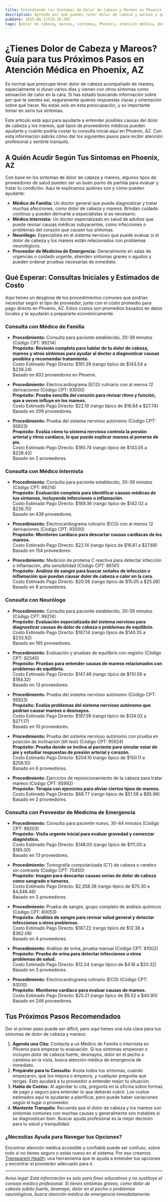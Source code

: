 ```yaml
---
title: Entendiendo los Síntomas de Dolor de Cabeza y Mareos en Phoenix, AZ  
description: Aprende por qué puedes tener dolor de cabeza y mareos y qué hacer a continuación en Phoenix, con opciones de proveedores y estimados de costo.  
pubDate: 2025-06-11T16:38:30Z  
tags: [dolor de cabeza, mareos, síntomas, Phoenix, atención médica, doctores, transparencia de costos]  
---
```


# ¿Tienes Dolor de Cabeza y Mareos? Guía para tus Próximos Pasos en Atención Médica en Phoenix, AZ

Es normal que preocupe tener dolor de cabeza acompañado de mareos, especialmente si duran varios días y vienen con otros síntomas como sensación de calor en la cara. Si has estado buscando información sobre por qué te sientes así, seguramente quieres respuestas claras y orientación sobre qué hacer. No estás solo en esta preocupación, y es importante tomar en serio tus síntomas.

Este artículo está aquí para ayudarte a entender posibles causas del dolor de cabeza y los mareos, qué tipos de proveedores médicos pueden ayudarte y cuánto podría costar tu consulta inicial aquí en Phoenix, AZ. Con esta información sabrás cómo dar los siguientes pasos para recibir atención profesional y sentirte tranquilo.

## A Quién Acudir Según Tus Síntomas en Phoenix, AZ

Con base en los síntomas de dolor de cabeza y mareos, algunos tipos de proveedores de salud pueden ser un buen punto de partida para evaluar y tratar tu condición. Aquí te explicamos quiénes son y cómo pueden ayudarte:

- **Médico de Familia:** Un doctor general que puede diagnosticar y tratar muchas afecciones, como dolor de cabeza y mareos. Brindan cuidado continuo y pueden derivarte a especialistas si es necesario.  
- **Médico Internista:** Un doctor especializado en salud de adultos que puede revisar causas médicas subyacentes, como infecciones o problemas del corazón que causen tus síntomas.  
- **Neurólogo:** Especialista en el sistema nervioso que puede evaluar si el dolor de cabeza y los mareos están relacionados con problemas neurológicos.  
- **Proveedor de Medicina de Emergencia:** Generalmente en salas de urgencias o cuidado urgente, atienden síntomas graves o agudos y pueden ordenar pruebas necesarias de inmediato.

## Qué Esperar: Consultas Iniciales y Estimados de Costo

Aquí tienes un desglose de los procedimientos comunes que podrías necesitar según el tipo de proveedor, junto con el costo promedio para pago directo en Phoenix, AZ. Estos costos son promedios basados en datos locales y te ayudarán a prepararte económicamente.

### Consulta con Médico de Familia

- **Procedimiento:** Consulta para paciente establecido, 30-39 minutos (Código CPT: 99214)  
  **Propósito:** **Revisión completa para hablar de tu dolor de cabeza, mareos y otros síntomas para ayudar al doctor a diagnosticar causas posibles y recomendar tratamiento.**  
  Costo Estimado Pago Directo: $191.39 (rango típico de $143.54 a $239.24)  
  Basado en 602 proveedores en Phoenix.

- **Procedimiento:** Electrocardiograma (ECG) rutinario con al menos 12 derivaciones (Código CPT: 93000)  
  **Propósito:** **Prueba sencilla del corazón para revisar ritmo y función, que a veces influye en los mareos.**  
  Costo Estimado Pago Directo: $22.19 (rango típico de $16.64 a $27.74)  
  Basado en 209 proveedores.

- **Procedimiento:** Prueba del sistema nervioso autónomo (Código CPT: 95923)  
  **Propósito:** **Evalúa cómo tu sistema nervioso controla la presión arterial y ritmo cardíaco, lo que puede explicar mareos al ponerse de pie.**  
  Costo Estimado Pago Directo: $190.74 (rango típico de $143.05 a $238.42)  
  Basado en 2 proveedores.

### Consulta con Médico Internista

- **Procedimiento:** Consulta para paciente establecido, 30-39 minutos (Código CPT: 99214)  
  **Propósito:** **Evaluación completa para identificar causas médicas de tus síntomas, incluyendo infecciones o inflamación.**  
  Costo Estimado Pago Directo: $189.36 (rango típico de $142.02 a $236.70)  
  Basado en 438 proveedores.

- **Procedimiento:** Electrocardiograma rutinario (ECG) con al menos 12 derivaciones (Código CPT: 93000)  
  **Propósito:** **Monitoreo cardíaco para descartar causas cardiacas de los mareos.**  
  Costo Estimado Pago Directo: $22.14 (rango típico de $16.61 a $27.68)  
  Basado en 154 proveedores.

- **Procedimiento:** Medición de proteína C reactiva para detectar infección o inflamación, alta sensibilidad (Código CPT: 86141)  
  **Propósito:** **Análisis de sangre para buscar señales de infección o inflamación que puedan causar dolor de cabeza o calor en la cara.**  
  Costo Estimado Pago Directo: $20.06 (rango típico de $15.05 a $25.08)  
  Basado en 8 proveedores.

### Consulta con Neurólogo

- **Procedimiento:** Consulta para paciente establecido, 30-39 minutos (Código CPT: 99214)  
  **Propósito:** **Evaluación especializada del sistema nervioso para diagnosticar causas de dolor de cabeza o problemas de equilibrio.**  
  Costo Estimado Pago Directo: $187.14 (rango típico de $140.35 a $233.92)  
  Basado en 165 proveedores.

- **Procedimiento:** Evaluación y pruebas de equilibrio con registro (Código CPT: 92540)  
  **Propósito:** **Pruebas para entender causas de mareos relacionados con problemas de equilibrio.**  
  Costo Estimado Pago Directo: $147.46 (rango típico de $110.59 a $184.32)  
  Basado en 13 proveedores.

- **Procedimiento:** Prueba del sistema nervioso autónomo (Código CPT: 95923)  
  **Propósito:** **Evalúa problemas del sistema nervioso autónomo que podrían causar mareos o desmayos.**  
  Costo Estimado Pago Directo: $197.59 (rango típico de $124.02 a $271.17)  
  Basado en 10 proveedores.

- **Procedimiento:** Prueba del sistema nervioso autónomo con prueba en posición de inclinación (tilt test) (Código CPT: 95924)  
  **Propósito:** **Prueba donde se inclina al paciente para simular estar de pie y estudiar respuestas de presión arterial y corazón.**  
  Costo Estimado Pago Directo: $204.10 (rango típico de $150.11 a $258.10)  
  Basado en 6 proveedores.

- **Procedimiento:** Ejercicios de reposicionamiento de la cabeza para tratar mareos (Código CPT: 95992)  
  **Propósito:** **Terapia con ejercicios para aliviar ciertos tipos de mareos.**  
  Costo Estimado Pago Directo: $68.77 (rango típico de $51.58 a $85.96)  
  Basado en 2 proveedores.

### Consulta con Proveedor de Medicina de Emergencia

- **Procedimiento:** Consulta para paciente nuevo, 30-44 minutos (Código CPT: 99203)  
  **Propósito:** **Visita urgente inicial para evaluar gravedad y comenzar diagnóstico.**  
  Costo Estimado Pago Directo: $148.00 (rango típico de $111.00 a $185.00)  
  Basado en 13 proveedores.

- **Procedimiento:** Tomografía computarizada (CT) de cabeza o cerebro sin contraste (Código CPT: 70450)  
  **Propósito:** **Imagen para descartar causas serias de dolor de cabeza como sangrado o tumores.**  
  Costo Estimado Pago Directo: $2,358.38 (rango típico de $70.30 a $4,646.46)  
  Basado en 3 proveedores.

- **Procedimiento:** Prueba de sangre, grupo completo de análisis químicos (Código CPT: 80053)  
  **Propósito:** **Análisis de sangre para revisar salud general y detectar infecciones u otros problemas.**  
  Costo Estimado Pago Directo: $187.22 (rango típico de $12.38 a $362.06)  
  Basado en 4 proveedores.

- **Procedimiento:** Análisis de orina, prueba manual (Código CPT: 81002)  
  **Propósito:** **Prueba de orina para detectar infecciones u otros problemas de salud.**  
  Costo Estimado Pago Directo: $12.24 (rango típico de $4.16 a $20.32)  
  Basado en 3 proveedores.

- **Procedimiento:** Electrocardiograma rutinario (ECG) (Código CPT: 93010)  
  **Propósito:** **Monitoreo cardíaco para evaluar causas de mareos.**  
  Costo Estimado Pago Directo: $25.21 (rango típico de $9.52 a $40.90)  
  Basado en 246 proveedores.

## Tus Próximos Pasos Recomendados

Dar el primer paso puede ser difícil, pero aquí tienes una ruta clara para tus síntomas de dolor de cabeza y mareos:

1. **Agenda una Cita:** Contacta a un Médico de Familia o Internista en Phoenix para empezar tu evaluación. Si tus síntomas empeoran o incluyen dolor de cabeza fuerte, desmayos, dolor en el pecho o cambios en la vista, busca atención médica de emergencia de inmediato.  
2. **Prepárate para tu Consulta:** Anota todos tus síntomas, cuándo empezaron, qué los mejora o empeora, y cualquier pregunta que tengas. Esto ayudará a tu proveedor a entender mejor tu situación.  
3. **Habla de Costos:** Al agendar tu cita, pregunta en la oficina sobre formas de pago y seguro para entender lo que deberás cubrir. Los costos estimados aquí te ayudarán a planificar, pero puede haber variaciones según el lugar o proveedor.  
4. **Mantente Tranquilo:** Recuerda que el dolor de cabeza y los mareos son síntomas comunes con muchas causas y generalmente son tratables si se diagnostican bien. Buscar ayuda profesional es la mejor decisión para tu salud y tranquilidad.

### ¿Necesitas Ayuda para Navegar tus Opciones?

Encontrar atención médica accesible y confiable puede ser confuso, sobre todo si no tienes seguro o estás nuevo en el sistema. Por eso creamos [Transparent Health](https://transparenthealth.ai): una herramienta que te ayuda a entender tus opciones y encontrar el proveedor adecuado para ti.

---

*Aviso legal: Esta información es solo para fines educativos y no sustituye el consejo médico profesional. Si tienes síntomas graves, como dolor de cabeza súbito fuerte, desmayo, dolor en el pecho o problemas neurológicos, busca atención médica de emergencia inmediatamente.*